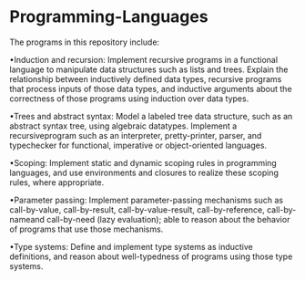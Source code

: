 # Programming-Languages

The programs in this repository include:

•Induction and recursion: Implement recursive programs in a functional language to manipulate data structures such as lists and trees. Explain the relationship between inductively  defined data types, recursive programs that process inputs of those data types, and inductive arguments about the correctness of those programs using induction over data types.

•Trees and abstract syntax: Model a labeled tree data structure, such as an abstract syntax tree, using algebraic datatypes. Implement a recursiveprogram such as an interpreter,  pretty-printer, parser, and typechecker for functional, imperative or object-oriented languages.

•Scoping: Implement static and dynamic scoping rules in programming languages, and use environments and closures to realize these scoping rules, where appropriate.

•Parameter passing: Implement parameter-passing mechanisms such as call-by-value, call-by-result, call-by-value-result, call-by-reference, call-by-nameand call-by-need (lazy  evaluation); able to reason about the behavior of programs that use those mechanisms.

•Type systems: Define and implement type systems as inductive definitions, and reason about well-typedness of programs using those type systems.
